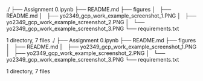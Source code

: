 ./
├── Assignment 0.ipynb
├── README.md
├── figures
│   ├── README.md
│   ├── yo2349_gcp_work_example_screenshot_1.PNG
│   ├── yo2349_gcp_work_example_screenshot_2.PNG
│   └── yo2349_gcp_work_example_screenshot_3.PNG
└── requirements.txt

1 directory, 7 files
./
├── Assignment 0.ipynb
├── README.md
├── figures
│   ├── README.md
│   ├── yo2349_gcp_work_example_screenshot_1.PNG
│   ├── yo2349_gcp_work_example_screenshot_2.PNG
│   └── yo2349_gcp_work_example_screenshot_3.PNG
└── requirements.txt

1 directory, 7 files
